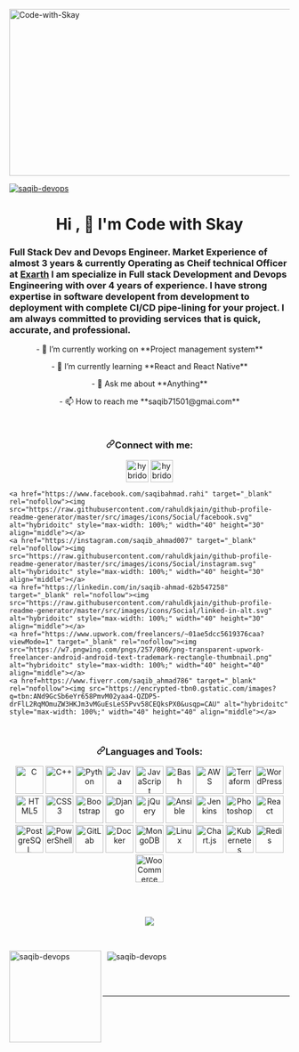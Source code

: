 <a href="#"><img src="https://i.ibb.co/PMWjmVG/Code-with-Skay.png" alt="Code-with-Skay" style="width:1345px;height:300px" border="0"><p align="left"> <img src="https://komarev.com/ghpvc/?username=code-with-skay&label=Profile%20views&color=0e75b6&style=flat" alt="saqib-devops" /> </p>
</a>
<div align="center"><h1>Hi , 👋 I'm Code with Skay</h1></div>
  

<h3> Full Stack Dev and Devops Engineer. Market Experience of almost 3 years & currently Operating as Cheif technical Officer at <a href="https://exarth.com">Exarth</a>
    I am specialize in Full stack Development and Devops Engineering with over 4 years of experience.
    I have strong expertise in software developent from development to deployment with complete CI/CD pipe-lining for your project.
    I am always committed to providing services that is quick, accurate, and professional.
</h3>
<p align="center">
- 🔭 I’m currently working on **Project management system**
</p>
<p align="center">
- 🌱 I’m currently learning **React and React Native**
</p>
<p align="center">
- 💬 Ask me about **Anything**
</p>
<p align="center">
- 📫 How to reach me **saqib71501@gmai.com**
</p>
<br/>
<h3 dir="auto" align="center"><a id="user-content-connect-with-me" class="anchor" aria-hidden="true" href="#connect-with-me"><svg class="octicon octicon-link" viewBox="0 0 16 16" version="1.1" width="16" height="16" aria-hidden="true"><path fill-rule="evenodd" d="M7.775 3.275a.75.75 0 001.06 1.06l1.25-1.25a2 2 0 112.83 2.83l-2.5 2.5a2 2 0 01-2.83 0 .75.75 0 00-1.06 1.06 3.5 3.5 0 004.95 0l2.5-2.5a3.5 3.5 0 00-4.95-4.95l-1.25 1.25zm-4.69 9.64a2 2 0 010-2.83l2.5-2.5a2 2 0 012.83 0 .75.75 0 001.06-1.06 3.5 3.5 0 00-4.95 0l-2.5 2.5a3.5 3.5 0 004.95 4.95l1.25-1.25a.75.75 0 00-1.06-1.06l-1.25 1.25a2 2 0 01-2.83 0z"></path></svg></a>Connect with me:</h3>
<p dir="auto" align="center">
    <a href="https://www.upwork.com/freelancers/~01ae5dcc5619376caa?viewMode=1" target="_blank" rel="nofollow"><img src="https://w7.pngwing.com/pngs/257/806/png-transparent-upwork-freelancer-android-android-text-trademark-rectangle-thumbnail.png" alt="hybridoitc" style="max-width: 100%;" width="40" height="40" align="middle"></a>
    <a href=https://www.fiverr.com/saqib_ahmad786" target="_blank" rel="nofollow"><img src="https://encrypted-tbn0.gstatic.com/images?q=tbn:ANd9GcSb6eYr658PmvM02yaa4-QZDP5-drFlL2RqMOmuZW3HKJm3vMGuEsLeS5Pvv58CEQksPX0&usqp=CAU" alt="hybridoitc" style="max-width: 100%;" width="40" height="40" align="middle"></a>

    <a href="https://www.facebook.com/saqibahmad.rahi" target="_blank" rel="nofollow"><img src="https://raw.githubusercontent.com/rahuldkjain/github-profile-readme-generator/master/src/images/icons/Social/facebook.svg" alt="hybridoitc" style="max-width: 100%;" width="40" height="30" align="middle"></a>
    <a href="https://instagram.com/saqib_ahmad007" target="_blank" rel="nofollow"><img src="https://raw.githubusercontent.com/rahuldkjain/github-profile-readme-generator/master/src/images/icons/Social/instagram.svg" alt="hybridoitc" style="max-width: 100%;" width="40" height="30" align="middle"></a>
    <a href="https://linkedin.com/in/saqib-ahmad-62b547258" target="_blank" rel="nofollow"><img src="https://raw.githubusercontent.com/rahuldkjain/github-profile-readme-generator/master/src/images/icons/Social/linked-in-alt.svg" alt="hybridoitc" style="max-width: 100%;" width="40" height="30" align="middle"></a>
    <a href="https://www.upwork.com/freelancers/~01ae5dcc5619376caa?viewMode=1" target="_blank" rel="nofollow"><img src="https://w7.pngwing.com/pngs/257/806/png-transparent-upwork-freelancer-android-android-text-trademark-rectangle-thumbnail.png" alt="hybridoitc" style="max-width: 100%;" width="40" height="40" align="middle"></a>
    <a href=https://www.fiverr.com/saqib_ahmad786" target="_blank" rel="nofollow"><img src="https://encrypted-tbn0.gstatic.com/images?q=tbn:ANd9GcSb6eYr658PmvM02yaa4-QZDP5-drFlL2RqMOmuZW3HKJm3vMGuEsLeS5Pvv58CEQksPX0&usqp=CAU" alt="hybridoitc" style="max-width: 100%;" width="40" height="40" align="middle"></a>

</p>

<br>
<h3 dir="auto" align="center"><a id="user-content-languages-and-tools" class="anchor" aria-hidden="true" href="#languages-and-tools"><svg class="octicon octicon-link" viewBox="0 0 16 16" version="1.1" width="16" height="16" aria-hidden="true"><path fill-rule="evenodd" d="M7.775 3.275a.75.75 0 001.06 1.06l1.25-1.25a2 2 0 112.83 2.83l-2.5 2.5a2 2 0 01-2.83 0 .75.75 0 00-1.06 1.06 3.5 3.5 0 004.95 0l2.5-2.5a3.5 3.5 0 00-4.95-4.95l-1.25 1.25zm-4.69 9.64a2 2 0 010-2.83l2.5-2.5a2 2 0 012.83 0 .75.75 0 001.06-1.06 3.5 3.5 0 00-4.95 0l-2.5 2.5a3.5 3.5 0 004.95 4.95l1.25-1.25a.75.75 0 00-1.06-1.06l-1.25 1.25a2 2 0 01-2.83 0z"></path></svg></a>Languages and Tools:</h3>
<p dir="auto" align="center">

<p align="center" dir="auto">
    <a href="https://www.cprogramming.com/" target="_blank"><img alt="C"
                                                                 height="50"
                                                                 src="https://profilinator.rishav.dev/skills-assets/c-original.svg" /></a>
    <a href="https://www.cplusplus.com/" target="_blank"><img alt="C++"
                                                              height="50"
                                                              src="https://profilinator.rishav.dev/skills-assets/cplusplus-original.svg" /></a>
    <a href="https://www.python.org/" target="_blank"><img alt="Python"
                                                           height="50"
                                                           src="https://profilinator.rishav.dev/skills-assets/python-original.svg" /></a>
    <a href="https://www.java.com/" target="_blank"><img alt="Java"
                                                         height="50"
                                                         src="https://profilinator.rishav.dev/skills-assets/java-original-wordmark.svg" /></a>
    <a href="https://www.javascript.com/" target="_blank"><img alt="JavaScript"
                                                               height="50"
                                                               src="https://profilinator.rishav.dev/skills-assets/javascript-original.svg" /></a>
    <a href="https://www.gnu.org/software/bash/" target="_blank"><img alt="Bash"
                                                                      height="50"
                                                                      src="https://profilinator.rishav.dev/skills-assets/gnu_bash-icon.svg" /></a>
    <a href="https://aws.amazon.com/" target="_blank"><img alt="AWS"
                                                           height="50"
                                                           src="https://profilinator.rishav.dev/skills-assets/amazonwebservices-original-wordmark.svg" /></a>
    <a href="https://www.terraform.io/" target="_blank"><img alt="Terraform"
                                                             height="50"
                                                             src="https://profilinator.rishav.dev/skills-assets/terraformio-icon.svg" /></a>
    <a href="https://wordpress.com/" target="_blank"><img alt="WordPress"
                                                          height="50"
                                                          src="https://profilinator.rishav.dev/skills-assets/wordpress.png" /></a>
    <a href="https://en.wikipedia.org/wiki/HTML5" target="_blank"><img alt="HTML5"
                                                                       height="50"
                                                                       src="https://profilinator.rishav.dev/skills-assets/html5-original-wordmark.svg" /></a>
    <a href="https://www.w3schools.com/css/" target="_blank"><img alt="CSS3"
                                                                  height="50"
                                                                  src="https://profilinator.rishav.dev/skills-assets/css3-original-wordmark.svg" /></a>
    <a href="https://getbootstrap.com/docs/3.4/javascript/" target="_blank"><img alt="Bootstrap"
                                                                                 height="50"
                                                                                 src="https://profilinator.rishav.dev/skills-assets/bootstrap-plain.svg" /></a>
    <a href="https://www.djangoproject.com/" target="_blank"><img alt="Django"
                                                                  height="50"
                                                                  src="https://profilinator.rishav.dev/skills-assets/django-original.svg" /></a>
    <a href="https://jquery.com/" target="_blank"><img alt="jQuery"
                                                       height="50"
                                                       src="https://profilinator.rishav.dev/skills-assets/jquery.png" /></a>
    <a href="https://www.ansible.com/" target="_blank"><img alt="Ansible"
                                                            height="50"
                                                            src="https://profilinator.rishav.dev/skills-assets/ansible.png" /></a>
    <a href="https://www.jenkins.io/" target="_blank"><img alt="Jenkins"
                                                           height="50"
                                                           src="https://profilinator.rishav.dev/skills-assets/jenkins-icon.svg" /></a>
    <a href="https://www.adobe.com/in/products/photoshop.html" target="_blank"><img alt="Photoshop"
                                                                                    height="50"
                                                                                    src="https://profilinator.rishav.dev/skills-assets/photoshop-plain.svg" /></a>
    <a href="https://reactjs.org/" target="_blank"><img alt="React"
                                                        height="50"
                                                        src="https://profilinator.rishav.dev/skills-assets/react-original-wordmark.svg" /></a>
    <a href="https://www.postgresql.org/" target="_blank"><img alt="PostgreSQL"
                                                               height="50"
                                                               src="https://profilinator.rishav.dev/skills-assets/postgresql-original-wordmark.svg" /></a>
    <a href="https://docs.microsoft.com/en-us/powershell/" target="_blank"><img alt="PowerShell"
                                                                                height="50"
                                                                                src="https://profilinator.rishav.dev/skills-assets/powershell.png" /></a>
    <a href="https://about.gitlab.com/" target="_blank"><img alt="GitLab"
                                                             height="50"
                                                             src="https://profilinator.rishav.dev/skills-assets/gitlab.svg" /></a>
    <a href="https://www.docker.com/" target="_blank"><img alt="Docker"
                                                           height="50"
                                                           src="https://profilinator.rishav.dev/skills-assets/docker-original-wordmark.svg" /></a>
    <a href="https://www.mongodb.com/" target="_blank"><img alt="MongoDB"
                                                            height="50"
                                                            src="https://profilinator.rishav.dev/skills-assets/mongodb-original-wordmark.svg" /></a>
    <a href="https://www.linux.org/" target="_blank"><img alt="Linux"
                                                          height="50"
                                                          src="https://profilinator.rishav.dev/skills-assets/linux-original.svg" /></a>
    <a href="https://www.chartjs.org/" target="_blank"><img alt="Chart.js"
                                                            height="50"
                                                            src="https://profilinator.rishav.dev/skills-assets/logo-title.svg" /></a>
    <a href="https://kubernetes.io/" target="_blank"><img alt="Kubernetes"
                                                          height="50"
                                                          src="https://profilinator.rishav.dev/skills-assets/kubernetes-icon.svg" /></a>
    <a href="https://redis.io/" target="_blank"><img alt="Redis"
                                                     height="50"
                                                     src="https://profilinator.rishav.dev/skills-assets/redis-original-wordmark.svg" /></a>
    <a href="https://woocommerce.com/" target="_blank"><img alt="WooCommerce"
                                                            height="50"
                                                            src="https://profilinator.rishav.dev/skills-assets/woocommerce.png" /></a>
</p>


<br/>  



<br>
<p align="center">
    <img src="https://github-profile-trophy.vercel.app/?username=code-with-skay&theme=juicyfresh" >
</p>
<br>
<p>&nbsp;<img align="left" style="height:165px" src="https://github-readme-stats.vercel.app/api?username=code-with-skay&show_icons=true&locale=en" alt="saqib-devops" />
    <img align="center" src="https://github-readme-stats.vercel.app/api/top-langs?username=code-with-skay&show_icons=true&locale=en&layout=compact" alt="saqib-devops" /></p>


  

<br/>  


<br />

----
